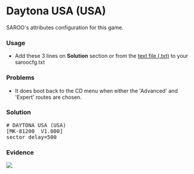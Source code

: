 # Daytona USA (USA)

SAROO's attributes configuration for this game.

### Usage

- Add these 3 lines on **Solution** section or from the [text file (.txt)](./config.txt) to your saroocfg.txt

### Problems

- It does boot back to the CD menu when either the 'Advanced' and 'Expert' routes are chosen.

### Solution

<pre># DAYTONA USA (USA)
[MK-81200  V1.000]
sector_delay=500</pre>

### Evidence

[![](https://img.youtube.com/vi/YZOGw2jjz5k/0.jpg)](https://youtu.be/YZOGw2jjz5k)
